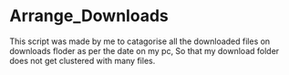 # Arrange_Downloads
This  script was made by me to catagorise all the downloaded files on downloads floder as per the date on my pc,
So that my download folder does not get clustered with many files.
